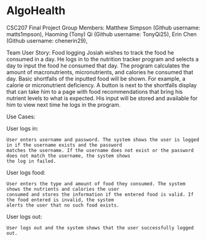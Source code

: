 # AlgoHealth
CSC207 Final Project
Group Members:
Matthew Simpson (Github username: matts1mpson),
Haoming (Tony) Qi (Github username: TonyQi25), 
Erin Chen (Github username: chenerin29),

Team User Story: Food logging
Josiah wishes to track the food he consumed in a day. He logs in to the nutrition tracker program and selects a day 
to input the food he consumed that day. The program calculates the amount of macronutrients, micronutrients, and 
calories he consumed that day. Basic shortfalls of the inputted food will be shown. For example, a calorie or 
micronutrient deficiency. A button is next to the shortfalls display that can take him to a page with food 
recommendations that bring his nutrient levels to what is expected. His input will be stored and available for him 
to view next time he logs in the program.

Use Cases:

User logs in:

    User enters username and password. The system shows the user is logged in if the username exists and the password
    matches the username. If the username does not exist or the password does not match the username, the system shows
    the log in failed.

User logs food:

    User enters the type and amount of food they consumed. The system shows the nutrients and calories the user
    consumed and stores the information if the entered food is valid. If the food entered is invalid, the system 
    alerts the user that no such food exists. 

User logs out:

    User logs out and the system shows that the user successfully logged out.
